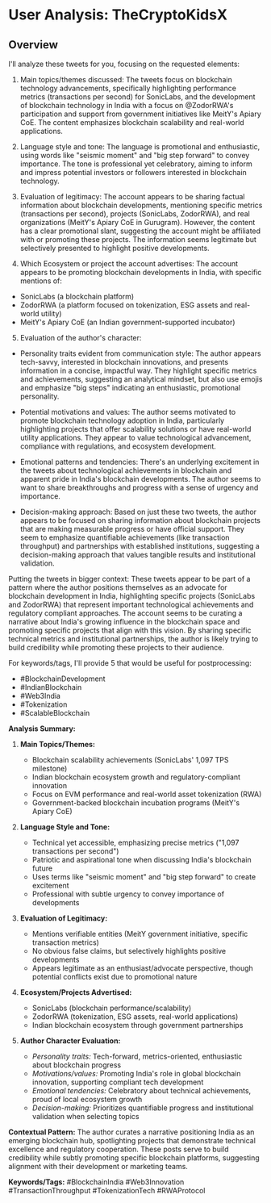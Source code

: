 # User Analysis: TheCryptoKidsX

## Overview

<think>
I'll analyze these tweets for you, focusing on the requested elements:

1. Main topics/themes discussed:
The tweets focus on blockchain technology advancements, specifically highlighting performance metrics (transactions per second) for SonicLabs, and the development of blockchain technology in India with a focus on @ZodorRWA's participation and support from government initiatives like MeitY's Apiary CoE. The content emphasizes blockchain scalability and real-world applications.

2. Language style and tone:
The language is promotional and enthusiastic, using words like "seismic moment" and "big step forward" to convey importance. The tone is professional yet celebratory, aiming to inform and impress potential investors or followers interested in blockchain technology.

3. Evaluation of legitimacy:
The account appears to be sharing factual information about blockchain developments, mentioning specific metrics (transactions per second), projects (SonicLabs, ZodorRWA), and real organizations (MeitY's Apiary CoE in Gurugram). However, the content has a clear promotional slant, suggesting the account might be affiliated with or promoting these projects. The information seems legitimate but selectively presented to highlight positive developments.

4. Which Ecosystem or project the account advertises:
The account appears to be promoting blockchain developments in India, with specific mentions of:
- SonicLabs (a blockchain platform)
- ZodorRWA (a platform focused on tokenization, ESG assets and real-world utility)
- MeitY's Apiary CoE (an Indian government-supported incubator)

5. Evaluation of the author's character:

- Personality traits evident from communication style: The author appears tech-savvy, interested in blockchain innovations, and presents information in a concise, impactful way. They highlight specific metrics and achievements, suggesting an analytical mindset, but also use emojis and emphasize "big steps" indicating an enthusiastic, promotional personality.

- Potential motivations and values: The author seems motivated to promote blockchain technology adoption in India, particularly highlighting projects that offer scalability solutions or have real-world utility applications. They appear to value technological advancement, compliance with regulations, and ecosystem development.

- Emotional patterns and tendencies: There's an underlying excitement in the tweets about technological achievements in blockchain and apparent pride in India's blockchain developments. The author seems to want to share breakthroughs and progress with a sense of urgency and importance.

- Decision-making approach: Based on just these two tweets, the author appears to be focused on sharing information about blockchain projects that are making measurable progress or have official support. They seem to emphasize quantifiable achievements (like transaction throughput) and partnerships with established institutions, suggesting a decision-making approach that values tangible results and institutional validation.

Putting the tweets in bigger context:
These tweets appear to be part of a pattern where the author positions themselves as an advocate for blockchain development in India, highlighting specific projects (SonicLabs and ZodorRWA) that represent important technological achievements and regulatory compliant approaches. The account seems to be curating a narrative about India's growing influence in the blockchain space and promoting specific projects that align with this vision. By sharing specific technical metrics and institutional partnerships, the author is likely trying to build credibility while promoting these projects to their audience.

For keywords/tags, I'll provide 5 that would be useful for postprocessing:
- #BlockchainDevelopment
- #IndianBlockchain
- #Web3India
- #Tokenization
- #ScalableBlockchain
</think>

**Analysis Summary:**

1. **Main Topics/Themes:**
   - Blockchain scalability achievements (SonicLabs' 1,097 TPS milestone)
   - Indian blockchain ecosystem growth and regulatory-compliant innovation
   - Focus on EVM performance and real-world asset tokenization (RWA)
   - Government-backed blockchain incubation programs (MeitY's Apiary CoE)

2. **Language Style and Tone:**
   - Technical yet accessible, emphasizing precise metrics ("1,097 transactions per second")
   - Patriotic and aspirational tone when discussing India's blockchain future
   - Uses terms like "seismic moment" and "big step forward" to create excitement
   - Professional with subtle urgency to convey importance of developments

3. **Evaluation of Legitimacy:**
   - Mentions verifiable entities (MeitY government initiative, specific transaction metrics)
   - No obvious false claims, but selectively highlights positive developments
   - Appears legitimate as an enthusiast/advocate perspective, though potential conflicts exist due to promotional nature

4. **Ecosystem/Projects Advertised:**
   - SonicLabs (blockchain performance/scalability)
   - ZodorRWA (tokenization, ESG assets, real-world applications)
   - Indian blockchain ecosystem through government partnerships

5. **Author Character Evaluation:**
   - *Personality traits:* Tech-forward, metrics-oriented, enthusiastic about blockchain progress
   - *Motivations/values:* Promoting India's role in global blockchain innovation, supporting compliant tech development
   - *Emotional tendencies:* Celebratory about technical achievements, proud of local ecosystem growth
   - *Decision-making:* Prioritizes quantifiable progress and institutional validation when selecting topics

**Contextual Pattern:**
The author curates a narrative positioning India as an emerging blockchain hub, spotlighting projects that demonstrate technical excellence and regulatory cooperation. These posts serve to build credibility while subtly promoting specific blockchain platforms, suggesting alignment with their development or marketing teams.

**Keywords/Tags:**
#BlockchainIndia #Web3Innovation #TransactionThroughput #TokenizationTech #RWAProtocol